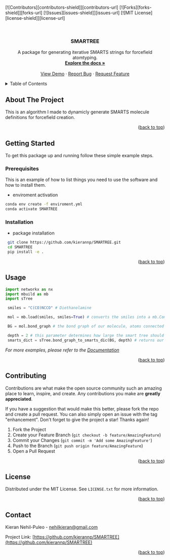 <a name="readme-top"></a>

[![Contributors][contributors-shield]][contributors-url]
[![Forks][forks-shield]][forks-url]
[![Issues][issues-shield]][issues-url]
[![MIT License][license-shield]][license-url]



<!-- PROJECT LOGO -->
<br />
<div align="center">
  <a href="https://github.com/kierannp/SMARTREE">
  </a>

<h3 align="center">SMARTREE</h3>

  <p align="center">
    A package for generating iterative SMARTS strings for forcefield atomtyping.
    <br />
    <a href="https://github.com/kierannp/SMARTREE"><strong>Explore the docs »</strong></a>
    <br />
    <br />
    <a href="https://github.com/kierannp/SMARTREE">View Demo</a>
    ·
    <a href="https://github.com/kierannp/SMARTREE/issues">Report Bug</a>
    ·
    <a href="https://github.com/kierannp/SMARTREE/issues">Request Feature</a>
  </p>
</div>



<!-- TABLE OF CONTENTS -->
<details>
  <summary>Table of Contents</summary>
  <ol>
    <li>
      <a href="#about-the-project">About The Project</a>
      <ul>
        <li><a href="#built-with">Built With</a></li>
      </ul>
    </li>
    <li>
      <a href="#getting-started">Getting Started</a>
      <ul>
        <li><a href="#prerequisites">Prerequisites</a></li>
        <li><a href="#installation">Installation</a></li>
      </ul>
    </li>
    <li><a href="#usage">Usage</a></li>
    <li><a href="#roadmap">Roadmap</a></li>
    <li><a href="#contributing">Contributing</a></li>
    <li><a href="#license">License</a></li>
    <li><a href="#contact">Contact</a></li>
    <li><a href="#acknowledgments">Acknowledgments</a></li>
  </ol>
</details>



<!-- ABOUT THE PROJECT -->
## About The Project

This is an algorithm I made to dynamicly generate SMARTS molecule definitions for forcefield creation. 


<p align="right">(<a href="#readme-top">back to top</a>)</p>



<!-- GETTING STARTED -->
## Getting Started

To get this package up and running follow these simple example steps.

### Prerequisites

This is an example of how to list things you need to use the software and how to install them.
* enviroment activation
```sh
conda env create -f enviroment.yml
conda activate SMARTREE
```

### Installation

* package installation
 ```sh
  git clone https://github.com/kierannp/SMARTREE.git
  cd SMARTREE
  pip install -e .
 ```
<p align="right">(<a href="#readme-top">back to top</a>)</p>



<!-- USAGE EXAMPLES -->
## Usage

```python
import networkx as nx
import mbuild as mb
import sTree

 smiles = "C(CO)NCCO" # Diethanolamine

 mol = mb.load(smiles, smiles=True) # converts the smiles into a mb.Compound

 BG = mol.bond_graph # the bond graph of our molecule, atoms connected by bonds represented as a Set of source atom to destination atoms

 depth = 2 # this parameter determines how large the smart tree should be generated, the larger the depth the more specific your SMARTS definition is, but the more expensive it is to atomtype 
 smarts_dict = sTree.bond_graph_to_smarts_dic(BG, depth) # returns our smarts in a dictionary with mb.Compound atoms as keys and the corresponding smarts as values

```

_For more examples, please refer to the [Documentation](https://example.com)_

<p align="right">(<a href="#readme-top">back to top</a>)</p>



<!-- CONTRIBUTING -->
## Contributing

Contributions are what make the open source community such an amazing place to learn, inspire, and create. Any contributions you make are **greatly appreciated**.

If you have a suggestion that would make this better, please fork the repo and create a pull request. You can also simply open an issue with the tag "enhancement".
Don't forget to give the project a star! Thanks again!

1. Fork the Project
2. Create your Feature Branch (`git checkout -b feature/AmazingFeature`)
3. Commit your Changes (`git commit -m 'Add some AmazingFeature'`)
4. Push to the Branch (`git push origin feature/AmazingFeature`)
5. Open a Pull Request

<p align="right">(<a href="#readme-top">back to top</a>)</p>



<!-- LICENSE -->
## License

Distributed under the MIT License. See `LICENSE.txt` for more information.

<p align="right">(<a href="#readme-top">back to top</a>)</p>



<!-- CONTACT -->
## Contact

Kieran Nehil-Puleo - nehilkieran@gmail.com

Project Link: [https://github.com/kierannp/SMARTREE](https://github.com/kierannp/SMARTREE)

<p align="right">(<a href="#readme-top">back to top</a>)</p>
